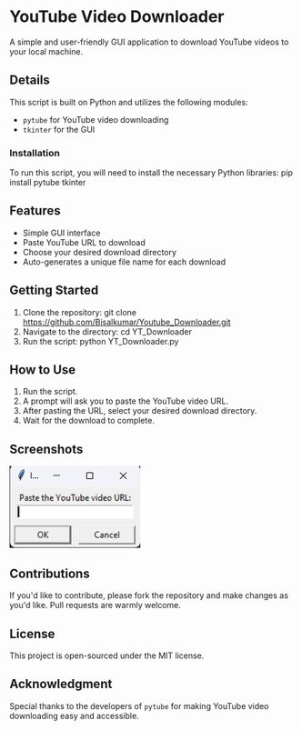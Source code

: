 # YouTube Video Downloader

A simple and user-friendly GUI application to download YouTube videos to your local machine.

## Details

This script is built on Python and utilizes the following modules:
- `pytube` for YouTube video downloading
- `tkinter` for the GUI

### Installation

To run this script, you will need to install the necessary Python libraries: pip install pytube tkinter


## Features

- Simple GUI interface
- Paste YouTube URL to download
- Choose your desired download directory
- Auto-generates a unique file name for each download

## Getting Started

1. Clone the repository: git clone https://github.com/Bisalkumar/Youtube_Downloader.git
2. Navigate to the directory: cd YT_Downloader
3. Run the script: python YT_Downloader.py

## How to Use

1. Run the script.
2. A prompt will ask you to paste the YouTube video URL. 
3. After pasting the URL, select your desired download directory.
4. Wait for the download to complete.

## Screenshots

![downloader.png](downloader.png)

## Contributions

If you'd like to contribute, please fork the repository and make changes as you'd like. Pull requests are warmly welcome.

## License

This project is open-sourced under the MIT license. 

## Acknowledgment

Special thanks to the developers of `pytube` for making YouTube video downloading easy and accessible.